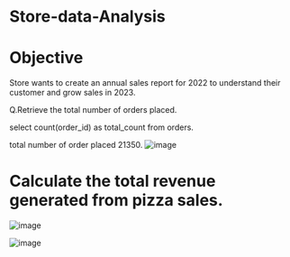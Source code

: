 # Store-data-Analysis

# Objective 
Store wants to create an annual sales report for 2022 to understand their customer and grow sales in 2023.

Q.Retrieve the total number of orders placed.

select  count(order_id) as total_count from orders.

total number of order placed 21350.
![image](https://github.com/user-attachments/assets/3e31e9aa-9e04-47fc-886a-159d3154c6a2)

# Calculate the total revenue generated from pizza sales.

![image](https://github.com/user-attachments/assets/f6f8d7f6-a123-4e82-95e0-6f175f1dd7f2)

![image](https://github.com/user-attachments/assets/0f4ffed9-6423-493e-8f8d-2ff97236c217)




